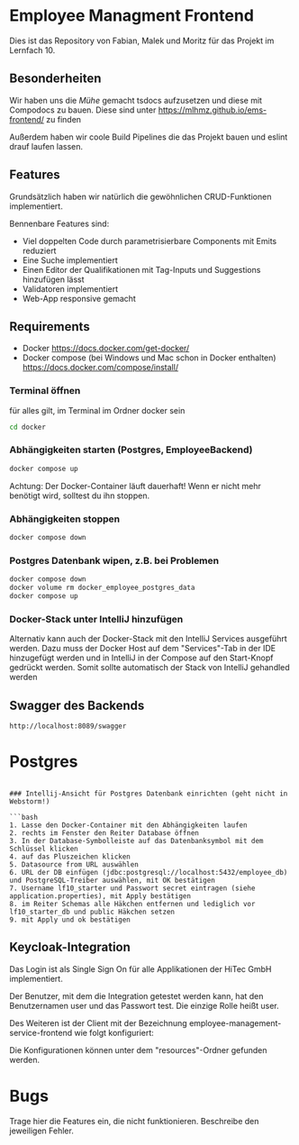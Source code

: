 # Employee Managment Frontend

Dies ist das Repository von Fabian, Malek und Moritz für das Projekt im Lernfach 10.

## Besonderheiten
Wir haben uns die _Mühe_ gemacht tsdocs aufzusetzen und diese mit Compodocs zu bauen. Diese sind unter https://mlhmz.github.io/ems-frontend/ zu finden

Außerdem haben wir coole Build Pipelines die das Projekt bauen und eslint drauf laufen lassen.

## Features
Grundsätzlich haben wir natürlich die gewöhnlichen CRUD-Funktionen implementiert.

Bennenbare Features sind:
* Viel doppelten Code durch parametrisierbare Components mit Emits reduziert
* Eine Suche implementiert
* Einen Editor der Qualifikationen mit Tag-Inputs und Suggestions hinzufügen lässt
* Validatoren implementiert
* Web-App responsive gemacht

## Requirements

* Docker https://docs.docker.com/get-docker/
* Docker compose (bei Windows und Mac schon in Docker enthalten) https://docs.docker.com/compose/install/

### Terminal öffnen

für alles gilt, im Terminal im Ordner docker sein

```bash
cd docker
```

### Abhängigkeiten starten (Postgres, EmployeeBackend)

```bash
docker compose up
```

Achtung: Der Docker-Container läuft dauerhaft! Wenn er nicht mehr benötigt wird, solltest du ihn stoppen.

### Abhängigkeiten stoppen

```bash
docker compose down
```

### Postgres Datenbank wipen, z.B. bei Problemen

```bash
docker compose down
docker volume rm docker_employee_postgres_data
docker compose up
```

### Docker-Stack unter IntelliJ hinzufügen
Alternativ kann auch der Docker-Stack mit den IntelliJ Services ausgeführt werden.
Dazu muss der Docker Host auf dem "Services"-Tab in der IDE hinzugefügt werden und
in IntelliJ in der Compose auf den Start-Knopf gedrückt werden. Somit sollte
automatisch der Stack von IntelliJ gehandled werden

## Swagger des Backends

```
http://localhost:8089/swagger
```

# Postgres

```

### Intellij-Ansicht für Postgres Datenbank einrichten (geht nicht in Webstorm!)

```bash
1. Lasse den Docker-Container mit den Abhängigkeiten laufen
2. rechts im Fenster den Reiter Database öffnen
3. In der Database-Symbolleiste auf das Datenbanksymbol mit dem Schlüssel klicken
4. auf das Pluszeichen klicken
5. Datasource from URL auswählen
6. URL der DB einfügen (jdbc:postgresql://localhost:5432/employee_db) und PostgreSQL-Treiber auswählen, mit OK bestätigen
7. Username lf10_starter und Passwort secret eintragen (siehe application.properties), mit Apply bestätigen
8. im Reiter Schemas alle Häkchen entfernen und lediglich vor lf10_starter_db und public Häkchen setzen
9. mit Apply und ok bestätigen 
```

## Keycloak-Integration

Das Login ist als Single Sign On für alle Applikationen der HiTec GmbH implementiert. 

Der Benutzer, mit dem die Integration getestet werden kann, hat den Benutzernamen user und das Passwort test. Die einzige Rolle heißt user.

Des Weiteren ist der Client mit der Bezeichnung employee-management-service-frontend wie folgt konfiguriert:

Die Konfigurationen können unter dem "resources"-Ordner gefunden werden.

# Bugs

Trage hier die Features ein, die nicht funktionieren. Beschreibe den jeweiligen Fehler. 

